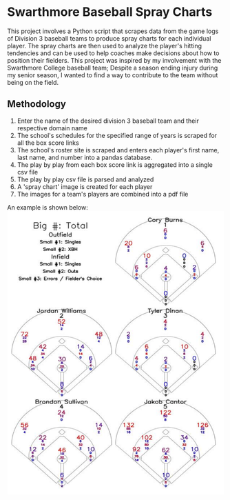 # Swarthmore Baseball Spray Charts

This project involves a Python script that scrapes data from the game logs of Division 3 baseball teams to produce spray charts for each individual player. The spray charts are then used to analyze the player's hitting tendencies and can be used to help coaches make decisions about how to position their fielders. This project was inspired by my involvement with the Swarthmore College baseball team; Despite a season ending injury during my senior season, I wanted to find a way to contribute to the team without being on the field.

## Methodology

1. Enter the name of the desired division 3 baseball team and their respective domain name
2. The school's schedules for the specified range of years is scraped for all the box score links
3. The school's roster site is scraped and enters each player's first name, last name, and number into a pandas database.
4. The play by play from each box score link is aggregated into a single csv file
5. The play by play csv file is parsed and analyzed
6. A 'spray chart' image is created for each player
7. The images for a team's players are combined into a pdf file

An example is shown below:
![](./example.png)
